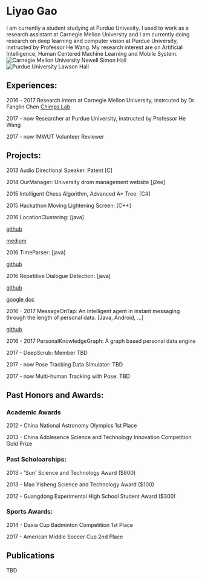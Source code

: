 # Liyao Gao
I am currently a student studying at Purdue Univesity. I used to work as a research assistant at Carnegie Mellon University and I am currently doing research on deep learning and computer vision at Purdue University, instructed by Professor He Wang. My research interest are on Artificial Intelligence, Human Centered Machine Learning and Mobile System. 
![Carnegie Mellon University Newell Simon Hall](http://wtwarchitects.com/wp-content/uploads/2014/08/CMU_CS_ExtBikeRack-1-635x505.jpg)
![Purdue University Lawson Hall](http://jackkozik.com/wp-content/gallery/purdue040513/purdue040513-6051.jpg)



## Experiences:

2016 - 2017 Research intern at Carnegie Mellon University, instrcuted by Dr. Fanglin Chen
[Chimps Lab](http://cmuchimps.org/)


2017 - now Researcher at Purdue University, instructed by Professor He Wang

2017 - now IMWUT Volunteer Reviewer

## Projects:

2013 Audio Directional Speaker. Patent [C]

2014 OurManager: University drom management website [j2ee]

2015 Intelligent Chess Algorithm, Advanced A* Tree: [C#]

2015 Hackathon Moving Lightening Screen: [C++]

2016 LocationClustering: [java]

[github](https://github.com/gaoliyao/LocationClustering)

[medium](https://medium.com/@marsgaocv/a-new-method-of-personal-location-classification-156ff8fc5c2c)

2016 TimeParser: [java]

[github](https://github.com/gaoliyao/TimeParser)

2016 Repetitive Dialogue Detection: [java]

[github](https://github.com/gaoliyao/RDD_Demo)

[google doc](https://docs.google.com/presentation/d/1kfDppvLh4PJA7ZBC5u8tlobFVcXXSuc-3RhUbo5gs8o/edit)

2016 - 2017 MessageOnTap: An intelligent agent in instant messaging through the length of personal data. [Java, Android, ...]

[github](https://github.com/MessageOnTap)

2016 - 2017 PersonalKnowledgeGraph: A graph based personal data engine

2017 - DeepScrub: Member TBD

2017 - now Pose Tracking Data Simulator: TBD

2017 - now Multi-human Tracking with Pose: TBD

## Past Honors and Awards: 
### Academic Awards

2012 - China National Astronomy Olympics 1st Place

2013 - China Adolesence Science and Technology Innovation Competition Gold Prize

### Past Scholoarships: 

2013 - 'Sun' Science and Technology Award ($800)

2013 - Mao Yisheng Science and Technology Award ($100)

2012 - Guangdong Experimental High School Student Award ($300)

### Sports Awards: 

2014 - Daxia Cup Badminton Competition 1st Place

2017 - American Middle Soccer Cup 2nd Place

## Publications
TBD
